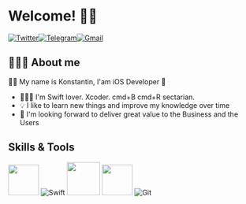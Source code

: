 # Welcome! 👋🏻

[<img alt="Twitter" src="https://img.shields.io/badge/Twitter%20-%231DA1F2.svg?&style=for-the-badge&logo=Twitter&logoColor=white"/>][Twitter][<img alt="Telegram" src="https://img.shields.io/badge/Telegram%20-%231877F2.svg?&style=for-the-badge&logo=Telegram&logoColor=white"/>][Telegram][<img alt="Gmail" src="https://img.shields.io/badge/Gmail-D14836?style=for-the-badge&logo=gmail&logoColor=white"/>][Gmail]

## 🙋🏻‍♂️ About me 
✌🏻 My name is Konstantin, I'am iOS Developer 
- 🧑🏻‍💻 I'm Swift lover. Xcoder. cmd+B cmd+R sectarian.
- 💡 I like to learn new things and improve my knowledge over time
- 🎯 I'm looking forward to deliver great value to the Business and the Users

## Skills & Tools

<img height="62em" src="https://user-images.githubusercontent.com/10991489/119416278-918ddb80-bcf3-11eb-9106-2e73b8f45902.png"/> ![Swift](https://www.vectorlogo.zone/logos/swift/swift-icon.svg) <img height="67em" src="https://developer.apple.com/design/human-interface-guidelines/macos/images/app-icon-realistic-materials_2x.png"/> 
<img height="62em" src="https://user-images.githubusercontent.com/10991489/119416543-285a9800-bcf4-11eb-8755-a9351330ef0d.jpg"/> ![Git](https://www.vectorlogo.zone/logos/git-scm/git-scm-icon.svg)

<!--<img align="left" src="https://github-readme-stats.vercel.app/api?username=hellbeemzk&count_private=true&show_icons=true&icon_color=CE1D2D&text_color=718096&bg_color=ffffff&hide_title=true" width="400"/>-->
    
[Twitter]: https://twitter.com/hellbeemzk
[Telegram]: https://telegram.me/hellbeemzk
[Gmail]: mailto:hellbeemzk@gmail.com


